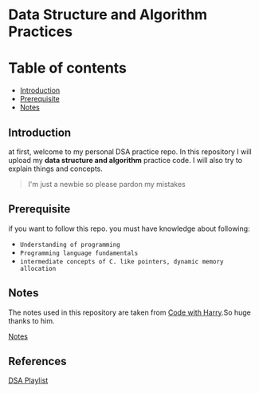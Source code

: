 # Data Structure and Algorithm Practices

# Table of contents

- [Introduction](#introduction)
- [Prerequisite](#prerequisite)
- [Notes](#notes)

## Introduction

at first, welcome to my personal DSA practice repo. In this repository I will upload my **data structure and algorithm** practice code. I will also try to explain things and concepts.

> I'm just a newbie so please pardon my mistakes

## Prerequisite

if you want to follow this repo. you must have knowledge about following:

- `Understanding of programming`
- `Programming language fundamentals`
- `intermediate concepts of C. like pointers, dynamic memory allocation`

## Notes

The notes used in this repository are taken from [Code with Harry](https://codewithharry.com/).So huge thanks to him.

[Notes](https://drive.google.com/drive/folders/1-DamhcfieP67Ql4vwNiZ4h4DOfcjYkHj?usp=sharing)

## References

[DSA Playlist](https://www.youtube.com/playlist?list=PLu0W_9lII9ahIappRPN0MCAgtOu3lQjQi, "Playlist I followed")
